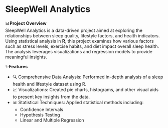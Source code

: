 # SleepWell Analytics  

📊**Project Overview**  
SleepWell Analytics is a data-driven project aimed at exploring the relationships between sleep quality, lifestyle factors, and health indicators. Using statistical analysis in **R**, this project examines how various factors such as stress levels, exercise habits, and diet impact overall sleep health. The analysis leverages visualizations and regression models to provide meaningful insights.  


✨**Features**  
* 🔍 Comprehensive Data Analysis: Performed in-depth analysis of a sleep health and lifestyle dataset using R.
* 📈 Visualizations: Created pie charts, histograms, and other visual aids to present key insights from the data.
* 📊 Statistical Techniques: Applied statistical methods including:
    * Confidence Intervals
    * Hypothesis Testing
    * Linear and Multiple Regression
